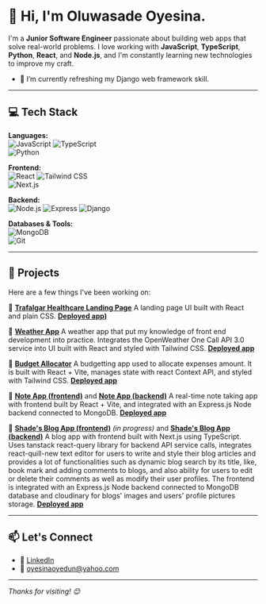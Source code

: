 # 👋 Hi, I'm Oluwasade Oyesina.

I'm a **Junior Software Engineer** passionate about building web apps that solve real-world problems. I love working with **JavaScript**, **TypeScript**, **Python**, **React**, and **Node.js**, and I'm constantly learning new technologies to improve my craft.

- 🌱 I’m currently refreshing my Django web framework skill.

---

## 💻 Tech Stack

**Languages:**  
![JavaScript](https://img.shields.io/badge/JavaScript-F7DF1E?style=flat&logo=javascript&logoColor=black) 
![TypeScript](https://img.shields.io/badge/TypeScript-007ACC?style=flat&logo=typescript&logoColor=white)  
![Python](https://img.shields.io/badge/Python-3776AB?style=flat&logo=python&logoColor=white)

**Frontend:**  
![React](https://img.shields.io/badge/React-61DAFB?style=flat&logo=react&logoColor=black) 
![Tailwind CSS](https://img.shields.io/badge/Tailwind_CSS-38B2AC?style=flat&logo=tailwind-css&logoColor=white)  
![Next.js](https://img.shields.io/badge/Next.js-000?style=flat&logo=next.js&logoColor=white)

**Backend:**  
![Node.js](https://img.shields.io/badge/Node.js-339933?style=flat&logo=node.js&logoColor=white) 
![Express](https://img.shields.io/badge/Express.js-000000?style=flat&logo=express&logoColor=white)
![Django](https://img.shields.io/badge/Django-092E20?style=flat&logo=django&logoColor=white)

**Databases & Tools:**  
![MongoDB](https://img.shields.io/badge/MongoDB-47A248?style=flat&logo=mongodb&logoColor=white)  
![Git](https://img.shields.io/badge/Git-F05032?style=flat&logo=git&logoColor=white)

---

## 🚀 Projects

Here are a few things I've been working on:

🔹 **[Trafalgar Healthcare Landing Page](https://github.com/OyedunOye/trafalgar-healthcare)**
A landing page UI built with React and plain CSS. **[Deployed app](https://trafalgar-healthcare-rho.vercel.app/))**

🔹 **[Weather App](https://github.com/OyedunOye/project2-weather-app)**
A weather app that put my knowledge of front end development into practice. Integrates the OpenWeather One Call API 3.0 service into UI built with React and styled with Tailwind CSS. **[Deployed app](https://weather-app-five-bay-21.vercel.app/)**

🔹 **[Budget Allocator](https://github.com/OyedunOye/budget_allocator)**
A budgetting app used to allocate expenses amount. It is built with React + Vite, manages state with react Context API, and styled with Tailwind CSS. **[Deployed app](https://budget-allocator-taupe.vercel.app/)**

🔹 **[Note App (frontend)](https://github.com/OyedunOye/note-app-frontend)** and
**[Note App (backend)](https://github.com/OyedunOye/note-app-backend)**
A real-time note taking app with frontend built by React + Vite, and integrated with an Express.js Node backend connected to MongoDB. **[Deployed app](https://note-app-frontend-drab.vercel.app/)**

🔹 **[Shade's Blog App (frontend)](https://github.com/OyedunOye/blog-frontend)** _(in progress)_ and
**[Shade's Blog App (backend)](https://github.com/OyedunOye/blog-backend)**
A blog app with frontend built with Next.js using TypeScript. Uses tanstack react-query library for backend API service calls, integrates react-quill-new text editor for users to write and style their blog articles and provides a lot of functionalities such as dynamic blog search by its title, like, book mark and adding comments to blogs, and also ability for users to edit or delete their comments as well as modify their user profiles. The frontend is integrated with an Express.js Node backend connected to MongoDB database and cloudinary for blogs' images and users' profile pictures storage. **[Deployed app](https://blog-frontend-pi-blush.vercel.app/)**

---

## 📫 Let's Connect

- 💼 [LinkedIn](https://www.linkedin.com/in/oluwasadeoyesina)
- 📧 oyesinaoyedun@yahoo.com

---

_Thanks for visiting! 😊_

<!--
**OyedunOye/OyedunOye** is a ✨ _special_ ✨ repository because its `README.md` (this file) appears on your GitHub profile.

Here are some ideas to get you started:

- 🔭 I’m currently working on ...
- 🌱 I’m currently learning ...
- 👯 I’m looking to collaborate on ...
- 🤔 I’m looking for help with ...
- 💬 Ask me about ...
- 📫 How to reach me: ...
- 😄 Pronouns: ...
- ⚡ Fun fact: ...
-->
